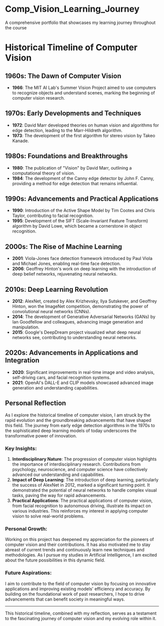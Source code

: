# Comp_Vision_Learning_Journey
A comprehensive portfolio that showcases my learning journey throughout the course
# Historical Timeline of Computer Vision

## 1960s: The Dawn of Computer Vision
- **1966**: The MIT AI Lab's Summer Vision Project aimed to use computers to recognize objects and understand scenes, marking the beginning of computer vision research.

## 1970s: Early Developments and Techniques
- **1972**: David Marr developed theories on human vision and algorithms for edge detection, leading to the Marr-Hildreth algorithm.
- **1973**: The development of the first algorithm for stereo vision by Takeo Kanade.

## 1980s: Foundations and Breakthroughs
- **1980**: The publication of "Vision" by David Marr, outlining a computational theory of vision.
- **1984**: The development of the Canny edge detector by John F. Canny, providing a method for edge detection that remains influential.

## 1990s: Advancements and Practical Applications
- **1990**: Introduction of the Active Shape Model by Tim Cootes and Chris Taylor, contributing to facial recognition.
- **1995**: Development of the SIFT (Scale-Invariant Feature Transform) algorithm by David Lowe, which became a cornerstone in object recognition.

## 2000s: The Rise of Machine Learning
- **2001**: Viola-Jones face detection framework introduced by Paul Viola and Michael Jones, enabling real-time face detection.
- **2006**: Geoffrey Hinton's work on deep learning with the introduction of deep belief networks, rejuvenating neural networks.

## 2010s: Deep Learning Revolution
- **2012**: AlexNet, created by Alex Krizhevsky, Ilya Sutskever, and Geoffrey Hinton, won the ImageNet competition, demonstrating the power of convolutional neural networks (CNNs).
- **2014**: The development of Generative Adversarial Networks (GANs) by Ian Goodfellow and colleagues, advancing image generation and manipulation.
- **2015**: Google's DeepDream project visualized what deep neural networks see, contributing to understanding neural networks.

## 2020s: Advancements in Applications and Integration
- **2020**: Significant improvements in real-time image and video analysis, self-driving cars, and facial recognition systems.
- **2021**: OpenAI's DALL-E and CLIP models showcased advanced image generation and understanding capabilities.

## Personal Reflection

As I explore the historical timeline of computer vision, I am struck by the rapid evolution and the groundbreaking advancements that have shaped this field. The journey from early edge detection algorithms in the 1970s to the sophisticated deep learning models of today underscores the transformative power of innovation.

### Key Insights:
1. **Interdisciplinary Nature**: The progression of computer vision highlights the importance of interdisciplinary research. Contributions from psychology, neuroscience, and computer science have collectively advanced our understanding and capabilities.
2. **Impact of Deep Learning**: The introduction of deep learning, particularly the success of AlexNet in 2012, marked a significant turning point. It demonstrated the potential of neural networks to handle complex visual tasks, paving the way for rapid advancements.
3. **Practical Applications**: The practical applications of computer vision, from facial recognition to autonomous driving, illustrate its impact on various industries. This reinforces my interest in applying computer vision to solve real-world problems.

### Personal Growth:
Working on this project has deepened my appreciation for the pioneers of computer vision and their contributions. It has also motivated me to stay abreast of current trends and continuously learn new techniques and methodologies. As I pursue my studies in Artificial Intelligence, I am excited about the future possibilities in this dynamic field.

### Future Aspirations:
I aim to contribute to the field of computer vision by focusing on innovative applications and improving existing models' efficiency and accuracy. By building on the foundational work of past researchers, I hope to drive advancements that can benefit society in meaningful ways.

---

This historical timeline, combined with my reflection, serves as a testament to the fascinating journey of computer vision and my evolving role within it.

